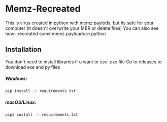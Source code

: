 # Memz-Recreated




This is virus created in python with memz paylods, but its safe for your computer (it doesn't overwrite your MBR or delete files)
You can also see how i recreated some memz payloads in python

## Installation
You don't need to install libraries if u want to use .exe file
Go to releases to download exe and py files

##### Windows:
```zsh
pip install -r requirements.txt 
```

##### macOS/Linux:
```zsh
pip3 install -r requirements.txt
```
